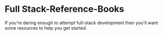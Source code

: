 # Full Stack-Reference-Books
If you're daring enough to attempt full-stack development then you'll want some resources to help you get started.

